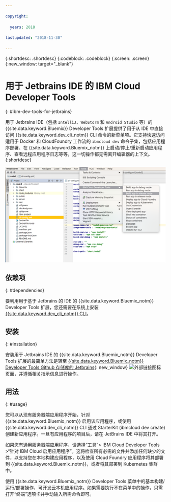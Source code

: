 ```yaml
---

copyright:

  years: 2018

lastupdated: "2018-11-30"

---
```


{:shortdesc: .shortdesc}
{:codeblock: .codeblock}
{:screen: .screen}
{:new_window: target="_blank"}

# 用于 Jetbrains IDE 的 IBM Cloud Developer Tools
{: #ibm-dev-tools-for-jetbrains}

用于 Jetbrains IDE（包括 `IntelliJ`、`WebStorm` 和 `Android Studio` 等）的 {{site.data.keyword.Bluemix}} Developer Tools 扩展提供了用于从 IDE 中直接访问 {{site.data.keyword.dev_cli_notm}} CLI 命令的新菜单项。它支持快速访问适用于 Docker 和 CloudFoundry 工作流的 `ibmcloud dev` 命令子集，包括应用程序部署、在 {{site.data.keyword.Bluemix_notm}} 上启动/停止/重新启动应用程序、查看远程应用程序日志等等，这一切操作都无需离开编辑器的上下文。
{:shortdesc}

![在 WebStorm IDE 中运行的 IBM Cloud Developer Tools 的截屏。](jetbrains.png "在 WebStorm IDE 中运行的 {{site.data.keyword.Bluemix_notm}} Developer Tools 菜单示例")

## 依赖项
{: #dependencies}

要利用用于基于 Jetbrains 的 IDE 的 {{site.data.keyword.Bluemix_notm}} Developer Tools 扩展，您还需要在系统上安装 [{{site.data.keyword.dev_cli_notm}} CLI](/docs/cli/index.html#overview)。

## 安装
{: #installation}

安装用于 Jetbrains IDE 的 {{site.data.keyword.Bluemix_notm}} Developer Tools 扩展的最简单方法是转至 [{{site.data.keyword.Bluemix_notm}} Developer Tools Github 存储库的 Jetbrains](https://github.com/IBM-Cloud/ibm-cloud-developer-tools/tree/master/jetbrains){: new_window} ![外部链接图标](../../icons/launch-glyph.svg "外部链接图标") 页面，并遵循相关指示信息进行操作。

## 用法
{: #usage}

您可以从现有服务器端应用程序开始，针对 {{site.data.keyword.Bluemix_notm}} 启用该应用程序，或使用 {{site.data.keyword.dev_cli_notm}} CLI 通过 StarterKit (ibmcloud dev create) 创建新应用程序。一旦有应用程序的项目后，请在 JetBrains IDE 中将其打开。

如果您有通用服务器端应用程序，请选择“工具”> IBM Cloud Developer Tools >“针对 IBM Cloud 启用应用程序”。这将检查所有必需的文件并添加任何缺少的文件，以支持您在本地构建应用程序，以及使用 Cloud Foundry 应用程序将其部署到 {{site.data.keyword.Bluemix_notm}}，或者将其部署到 Kubernetes 集群中。

使用 {{site.data.keyword.Bluemix_notm}} Developer Tools 菜单中的基本构建/运行/部署操作，可开发云本机应用程序。如果需要执行不在菜单中的操作，只需打开“终端”选项卡并手动输入所需命令即可。
